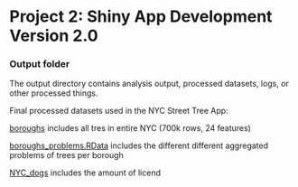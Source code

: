 # Project 2: Shiny App Development Version 2.0

### Output folder

The output directory contains analysis output, processed datasets, logs, or other processed things.

Final processed datasets used in the NYC Street Tree App:

[boroughs](https://github.com/TZstatsADS/fall2019-proj2--sec2-grp4/blob/master/output/boroughs.RData)  includes all tres in entire NYC (700k rows, 24 features)

[boroughs_problems.RData](https://github.com/TZstatsADS/fall2019-proj2--sec2-grp4/blob/master/output/borough_problems.RData) includes the different different aggregated problems of trees per borough

[NYC_dogs](https://github.com/TZstatsADS/fall2019-proj2--sec2-grp4/blob/master/output/NYC_Dogs.csv) includes the amount of licend

